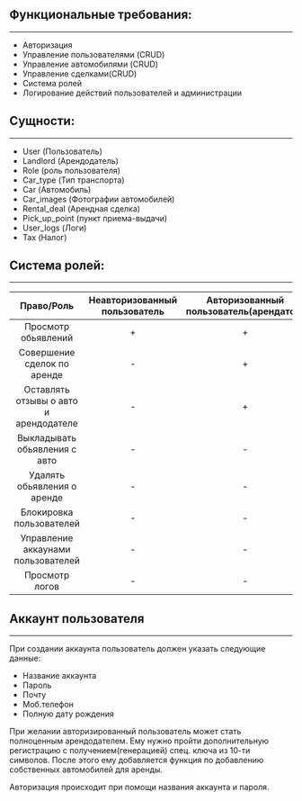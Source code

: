 ## Функциональные требования:
___

* Авторизация
* Управление пользователями (CRUD)
* Управление автомобилями (CRUD)
* Управление сделками(CRUD)
* Система ролей
* Логирование действий пользователей и администрации


## Сущности:
___
* User (Пользователь)
* Landlord (Арендодатель)
* Role (роль пользователя)
* Car_type (Тип транспорта)
* Car (Автомобиль)
* Car_images (Фотографии автомобилей)
* Rental_deal (Арендная сделка)
* Pick_up_point (пункт приема-выдачи)
* User_logs (Логи)
* Tax (Налог)


## Система ролей: 
___
|Право/Роль|Неавторизованный пользователь|Авторизованный пользователь(арендатор)|Арендодатель|Модератор|Администратор|
|:--------:|:---------------------------:|:------------------------------------:|:----------:|:-------:|:-----------:|
|Просмотр обьявлений|+|+|+|+|+|
|Совершение сделок по аренде|-|+|+|-|-|
|Оставлять отзывы о авто и арендодателе|-|+|+|-|-|
|Выкладывать обьявления с авто|-|-|+|-|-|
|Удалять обьявления о аренде|-|-|+|+|+|
|Блокировка пользователей|-|-|-|+|+|
|Управление аккаунами пользователей|-|-|-|-|+|
|Просмотр логов|-|-|-|+|+|


## Аккаунт пользователя
___
При создании аккаунта пользователь должен указать следующие данные:

* Название аккаунта
* Пароль
* Почту
* Моб.телефон
* Полную дату рождения

При желании авторизированный пользователь может стать полноценным арендодателем. Ему нужно пройти дополнительную регистрацию с получением(генерацией) спец. ключа из 10-ти символов. После этого ему добавляется функция по добавлению собственных автомобилей для аренды.

Авторизация происходит при помощи названия аккаунта и пароля.

